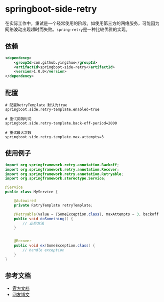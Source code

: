 # springboot-side-retry

在实际工作中，重试是一个经常使用的阶段。如使用第三方的网络服务，可能因为网络波动出现超时而失败。`spring-retry`是一种比较优雅的实现。

依赖
---

```xml
<dependency>
    <groupId>com.github.yingzhuo</groupId>
    <artifactId>springboot-side-retry</artifactId>
    <version>1.0.0</version>
</dependency>
```

配置
---

```properties
# 配置RetryTemplate 默认为true
springboot.side.retry-template.enabled=true

# 重试间隔时间
springboot.side.retry-template.back-off-period=2000

# 重试最大次数
springboot.side.retry-template.max-attempts=3
```

使用例子
---

```java
import org.springframework.retry.annotation.Backoff;
import org.springframework.retry.annotation.Recover;
import org.springframework.retry.annotation.Retryable;
import org.springframework.stereotype.Service;

@Service
public class MyService {

	@Autowired
	private RetryTemplate retryTemplate;

    @Retryable(value = {SomeException.class}, maxAttempts = 3, backoff = @Backoff(2000L))
    public void doSomething() {
        // 业务方法
    }


    @Recover
    public void ex(SomeException.class) {
        // handle exception
    }
}
```

参考文档
---

* [官方文档](https://github.com/spring-projects/spring-retry)
* [网友博文](https://www.javacodegeeks.com/2014/12/spring-retry-ways-to-integrate-with-your-project.html)